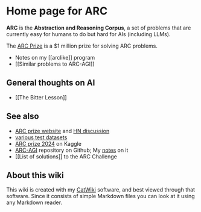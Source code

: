 # Home page for ARC

**ARC** is the **Abstraction and Reasoning Corpus**, a set of problems that are currently easy for humans to do but hard for AIs (including LLMs).

The [ARC Prize](https://arcprize.org/) is a $1 million prize for solving ARC problems.

* Notes on my [[arclike]] program
* [[Similar problems to ARC-AGI]]

## General thoughts on AI

* [[The Bitter Lesson]]

## See also 

* [ARC prize website](https://arcprize.org/blog/launch) and [HN discussion](https://news.ycombinator.com/item?id=40648960#40655344)
* [various test datasets](https://neoneye.github.io/arc/)
* [ARC prize 2024](https://www.kaggle.com/competitions/arc-prize-2024) on Kaggle
* [ARC-AGI](https://github.com/fchollet/ARC-AGI) repository on Github; My [notes](arc_agi_repository) on it
* [[List of solutions]] to the ARC Challenge

## About this wiki

This wiki is created with my [CatWiki](https://github.com/cabalamat/catwiki_p3) software, and best viewed through that software. Since it 
consists of simple Markdown files you can look at it using any Markdown reader.

